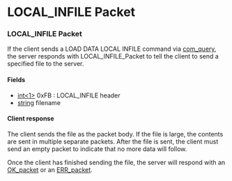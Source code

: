 
# LOCAL_INFILE Packet

### LOCAL_INFILE Packet


If the client sends a LOAD DATA LOCAL INFILE command via [com_query](../2-text-protocol/com_query.md), the server responds with LOCAL_INFILE_Packet to tell the client to send a specified file to the server.


#### Fields



* [int<1>](../protocol-data-types.md#fixed-length-integers) 0xFB : LOCAL_INFILE header
* [string<EOF>](../protocol-data-types.md#end-of-file-length-strings) filename






#### Client response


The client sends the file as the packet body. If the file is large, the contents are sent in multiple separate packets.
After the file is sent, the client must send an empty packet to indicate that no more data will follow.


Once the client has finished sending the file, the server will respond with an [OK_packet](ok_packet.md) or an [ERR_packet](err_packet.md).

